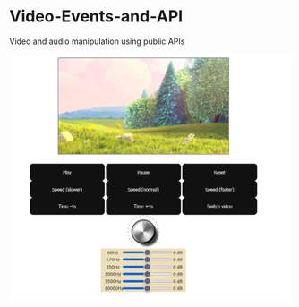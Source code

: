 # Video-Events-and-API 

Video and audio manipulation using public APIs

![alt text](https://github.com/Codeharaki/Video-Events-and-API/blob/main/screenshot.jpg?raw=true)
